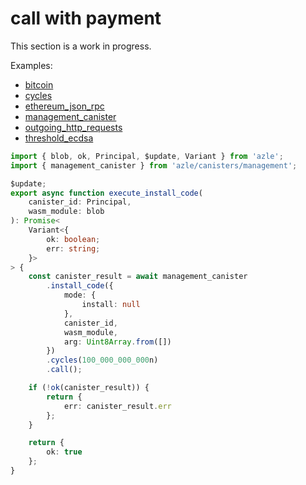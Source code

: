 # call with payment

This section is a work in progress.

Examples:

-   [bitcoin](https://github.com/demergent-labs/azle/tree/main/examples/bitcoin)
-   [cycles](https://github.com/demergent-labs/azle/tree/main/examples/cycles)
-   [ethereum_json_rpc](https://github.com/demergent-labs/azle/tree/main/examples/ethereum_json_rpc)
-   [management_canister](https://github.com/demergent-labs/azle/tree/main/examples/management_canister)
-   [outgoing_http_requests](https://github.com/demergent-labs/azle/tree/main/examples/outgoing_http_requests)
-   [threshold_ecdsa](https://github.com/demergent-labs/azle/tree/main/examples/motoko_examples/threshold_ecdsa)

```typescript
import { blob, ok, Principal, $update, Variant } from 'azle';
import { management_canister } from 'azle/canisters/management';

$update;
export async function execute_install_code(
    canister_id: Principal,
    wasm_module: blob
): Promise<
    Variant<{
        ok: boolean;
        err: string;
    }>
> {
    const canister_result = await management_canister
        .install_code({
            mode: {
                install: null
            },
            canister_id,
            wasm_module,
            arg: Uint8Array.from([])
        })
        .cycles(100_000_000_000n)
        .call();

    if (!ok(canister_result)) {
        return {
            err: canister_result.err
        };
    }

    return {
        ok: true
    };
}
```
